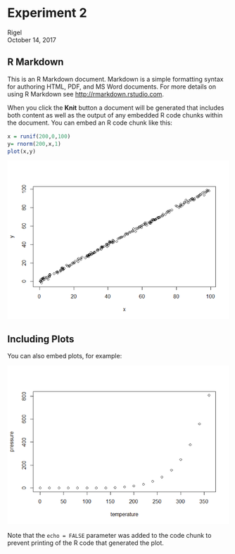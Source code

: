 # Experiment 2
Rigel  
October 14, 2017  



## R Markdown

This is an R Markdown document. Markdown is a simple formatting syntax for authoring HTML, PDF, and MS Word documents. For more details on using R Markdown see <http://rmarkdown.rstudio.com>.

When you click the **Knit** button a document will be generated that includes both content as well as the output of any embedded R code chunks within the document. You can embed an R code chunk like this:


```r
x = runif(200,0,100)
y= rnorm(200,x,1)
plot(x,y)
```

![](experiment2_files/figure-html/cars-1.png)<!-- -->

## Including Plots

You can also embed plots, for example:

![](experiment2_files/figure-html/pressure-1.png)<!-- -->

Note that the `echo = FALSE` parameter was added to the code chunk to prevent printing of the R code that generated the plot.
